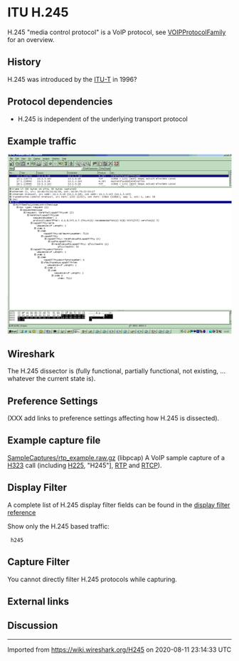 # ITU H.245

H.245 "media control protocol" is a VoIP protocol, see [VOIPProtocolFamily](/VOIPProtocolFamily) for an overview.

## History

H.245 was introduced by the [ITU-T](/ITU-T) in 1996?

## Protocol dependencies

  - H.245 is independent of the underlying transport protocol

## Example traffic

![H245frame.gif](uploads/__moin_import__/attachments/H245/H245frame.gif "H245frame.gif")

## Wireshark

The H.245 dissector is (fully functional, partially functional, not existing, ... whatever the current state is).

## Preference Settings

(XXX add links to preference settings affecting how H.245 is dissected).

## Example capture file

[SampleCaptures/rtp\_example.raw.gz](uploads/__moin_import__/attachments/SampleCaptures/rtp_example.raw.gz) (libpcap) A VoIP sample capture of a [H323](/H323) call (including [H225](/H225), "H245"\], [RTP](/RTP) and [RTCP](/RTCP)).

## Display Filter

A complete list of H.245 display filter fields can be found in the [display filter reference](http://www.wireshark.org/docs/dfref/h/h245.html)

Show only the H.245 based traffic:

``` 
 h245 
```

## Capture Filter

You cannot directly filter H.245 protocols while capturing.

## External links

## Discussion

---

Imported from https://wiki.wireshark.org/H245 on 2020-08-11 23:14:33 UTC
